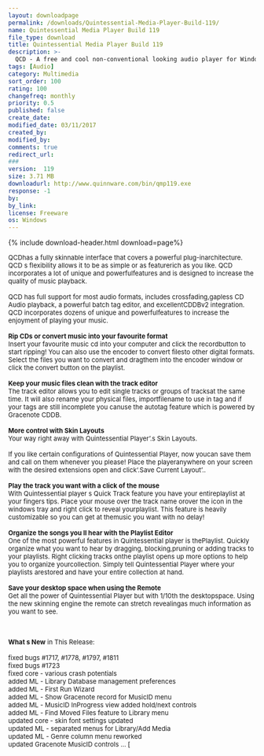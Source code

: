 ```yaml
---
layout: downloadpage
permalink: /downloads/Quintessential-Media-Player-Build-119/
name: Quintessential Media Player Build 119
file_type: download
title: Quintessential Media Player Build 119
description: >-
  QCD - A free and cool non-conventional looking audio player for Windows
tags: [Audio]
category: Multimedia
sort_order: 100
rating: 100
changefreq: monthly
priority: 0.5
published: false
create_date: 
modified_date: 03/11/2017
created_by: 
modified_by: 
comments: true
redirect_url: 
### 
version:  119
size: 3.71 MB
downloadurl: http://www.quinnware.com/bin/qmp119.exe
response: -1
by: 
by_link: 
license: Freeware
os: Windows
---
```


{% include download-header.html download=page%}

<p style="fix-download-text !important">
<p><font size="2"><p>QCDhas a fully skinnable interface that covers a powerful plug-inarchitecture. QCD s flexibility allows it to be as simple or as featurerich as you like. QCD incorporates a lot of unique and powerfulfeatures and is designed to increase the quality of music playback.<br />
<br />
QCD has full support for most audio formats, includes crossfading,gapless CD Audio playback, a powerful batch tag editor, and excellentCDDBv2 integration. QCD incorporates dozens of unique and powerfulfeatures to increase the enjoyment of playing your music. <br />
<br />
<strong>Rip CDs or convert music into your favourite format</strong><br />
Insert your favourite music cd into your computer and click the recordbutton to start ripping! You can also use the encoder to convert filesto other digital formats. Select the files you want to convert and dragthem into the encoder window or click the convert button on the playlist. <br />
<br />
<strong>Keep your music files clean with the track editor</strong><br />
The track editor allows you to edit single tracks or groups of tracksat the same time. It will also rename your physical files, importfilename to use in tag and if your tags are still incomplete you canuse the autotag feature which is powered by Gracenote CDDB. <br />
<br />
<strong>More control with Skin Layouts</strong><br />
Your way right away with Quintessential Player’.s Skin Layouts.<br />
<br />
If you like certain configurations of Quintessential Player, now youcan save them and call on them whenever you please! Place the playeranywhere on your screen with the desired extensions open and click‘.Save Current Layout’.. <br />
<br />
<strong>Play the track you want with a click of the mouse</strong><br />
With Quintessential player s Quick Track feature you have your entireplaylist at your fingers tips. Place your mouse over the track name orover the icon in the windows tray and right click to reveal yourplaylist. This feature is heavily customizable so you can get at themusic you want with no delay! <br />
<br />
<strong>Organize the songs you ll hear with the Playlist Editor</strong><br />
One of the most powerful features in Quintessential player is thePlaylist. Quickly organize what you want to hear by dragging, blocking,pruning or adding tracks to your playlists. Right clicking tracks onthe playlist opens up more options to help you to organize yourcollection. Simply tell Quintessential Player where your playlists arestored and have your entire collection at hand. <br />
<br />
<strong>Save your desktop space when using the Remote</strong><br />
Get all the power of Quintessential Player but with 1/10th the desktopspace. Using the new skinning engine the remote can stretch revealingas much information as you want to see. </p>
<div class="celltext_big"><br />
<br />
<strong>What s New</strong> in This Release:<br />
<br />
fixed bugs #1717, #1778, #1797, #1811 <br />
fixed bugs #1723 <br />
fixed core - various crash potentials <br />
added ML - Library Database management preferences <br />
added ML - First Run Wizard <br />
added ML - Show Gracenote record for MusicID menu <br />
added ML - MusicID InProgress view added hold/next controls <br />
added ML - Find Moved Files feature to Library menu <br />
updated core - skin font settings updated <br />
updated ML - separated menus for Library/Add Media <br />
updated ML - Genre column menu reworked <br />
updated Gracenote MusicID controls ... [ </div></p></p>
